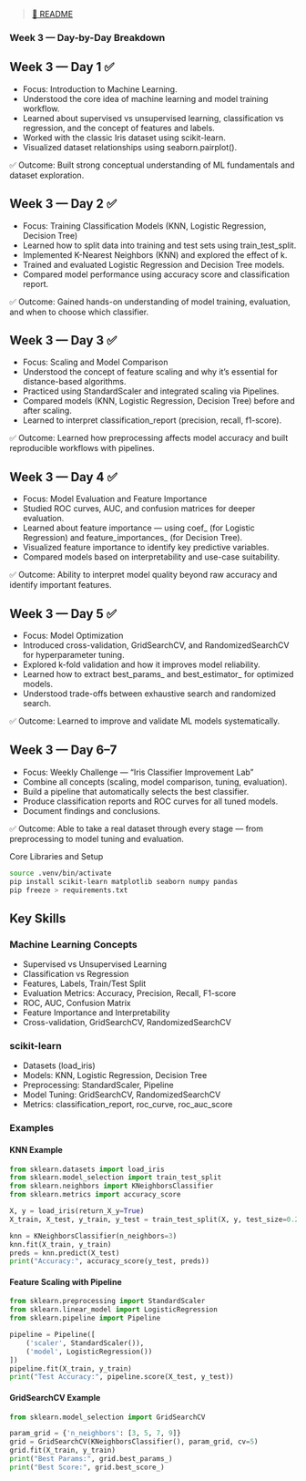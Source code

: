 > [🔼 README](../../README.md)

### Week 3 — Day-by-Day Breakdown

## Week 3 — Day 1 ✅
- Focus: Introduction to Machine Learning.  
- Understood the core idea of machine learning and model training workflow.  
- Learned about supervised vs unsupervised learning, classification vs regression, and the concept of features and labels.
- Worked with the classic Iris dataset using scikit-learn.
- Visualized dataset relationships using seaborn.pairplot().


✅ Outcome: Built strong conceptual understanding of ML fundamentals and dataset exploration.


## Week 3 — Day 2 ✅
- 	Focus: Training Classification Models (KNN, Logistic Regression, Decision Tree)
- 	Learned how to split data into training and test sets using train_test_split.
- 	Implemented K-Nearest Neighbors (KNN) and explored the effect of k.
- 	Trained and evaluated Logistic Regression and Decision Tree models.
- 	Compared model performance using accuracy score and classification report.

✅ Outcome: Gained hands-on understanding of model training, evaluation, and when to choose which classifier.


## Week 3 — Day 3 ✅
- 	Focus: Scaling and Model Comparison
- 	Understood the concept of feature scaling and why it’s essential for distance-based algorithms.
- 	Practiced using StandardScaler and integrated scaling via Pipelines.
- 	Compared models (KNN, Logistic Regression, Decision Tree) before and after scaling.
- 	Learned to interpret classification_report (precision, recall, f1-score).

✅ Outcome: Learned how preprocessing affects model accuracy and built reproducible workflows with pipelines.



## Week 3 — Day 4 ✅
- 	Focus: Model Evaluation and Feature Importance
- 	Studied ROC curves, AUC, and confusion matrices for deeper evaluation.
- 	Learned about feature importance — using coef_ (for Logistic Regression) and feature_importances_ (for Decision Tree).
- 	Visualized feature importance to identify key predictive variables.
- 	Compared models based on interpretability and use-case suitability.

✅ Outcome: Ability to interpret model quality beyond raw accuracy and identify important features.


## Week 3 — Day 5 ✅
- 	Focus: Model Optimization
- 	Introduced cross-validation, GridSearchCV, and RandomizedSearchCV for hyperparameter tuning.
- 	Explored k-fold validation and how it improves model reliability.
- 	Learned how to extract best_params_ and best_estimator_ for optimized models.
- 	Understood trade-offs between exhaustive search and randomized search.

✅ Outcome: Learned to improve and validate ML models systematically.


## Week 3 — Day 6–7
- 	Focus: Weekly Challenge — “Iris Classifier Improvement Lab”
- 	Combine all concepts (scaling, model comparison, tuning, evaluation).
- 	Build a pipeline that automatically selects the best classifier.
- 	Produce classification reports and ROC curves for all tuned models.
- 	Document findings and conclusions.

✅ Outcome: Able to take a real dataset through every stage — from preprocessing to model tuning and evaluation.


Core Libraries and Setup
```bash
source .venv/bin/activate
pip install scikit-learn matplotlib seaborn numpy pandas
pip freeze > requirements.txt
```

## Key Skills

### Machine Learning Concepts
- 	Supervised vs Unsupervised Learning
- 	Classification vs Regression
- 	Features, Labels, Train/Test Split
- 	Evaluation Metrics: Accuracy, Precision, Recall, F1-score
- 	ROC, AUC, Confusion Matrix
- 	Feature Importance and Interpretability
- 	Cross-validation, GridSearchCV, RandomizedSearchCV

### scikit-learn
- 	Datasets (load_iris)
- 	Models: KNN, Logistic Regression, Decision Tree
- 	Preprocessing: StandardScaler, Pipeline
- 	Model Tuning: GridSearchCV, RandomizedSearchCV
- 	Metrics: classification_report, roc_curve, roc_auc_score

### Examples

#### KNN Example
```python
from sklearn.datasets import load_iris
from sklearn.model_selection import train_test_split
from sklearn.neighbors import KNeighborsClassifier
from sklearn.metrics import accuracy_score

X, y = load_iris(return_X_y=True)
X_train, X_test, y_train, y_test = train_test_split(X, y, test_size=0.2, random_state=42)

knn = KNeighborsClassifier(n_neighbors=3)
knn.fit(X_train, y_train)
preds = knn.predict(X_test)
print("Accuracy:", accuracy_score(y_test, preds))
```

#### Feature Scaling with Pipeline
```python
from sklearn.preprocessing import StandardScaler
from sklearn.linear_model import LogisticRegression
from sklearn.pipeline import Pipeline

pipeline = Pipeline([
    ('scaler', StandardScaler()),
    ('model', LogisticRegression())
])
pipeline.fit(X_train, y_train)
print("Test Accuracy:", pipeline.score(X_test, y_test))
```

#### GridSearchCV Example
```python
from sklearn.model_selection import GridSearchCV

param_grid = {'n_neighbors': [3, 5, 7, 9]}
grid = GridSearchCV(KNeighborsClassifier(), param_grid, cv=5)
grid.fit(X_train, y_train)
print("Best Params:", grid.best_params_)
print("Best Score:", grid.best_score_)
```